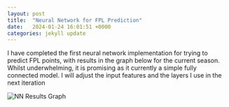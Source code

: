 ```yaml
---
layout: post
title:  "Neural Network for FPL Prediction"
date:   2024-01-24 16:01:51 +0000
categories: jekyll update
---
```

I have completed the first neural network implementation for trying to predict FPL points, with results in the graph below for the current season. 
Whilst underwhelming, it is promising as it currently a simple fully connected model. I will adjust the input features and the layers I use in the next iteration

![NN Results Graph](./assets/nn1.png)